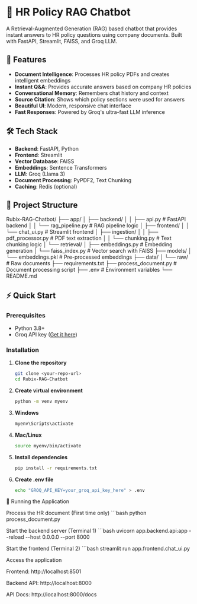 # 🤖 HR Policy RAG Chatbot

A Retrieval-Augmented Generation (RAG) based chatbot that provides instant answers to HR policy questions using company documents. Built with FastAPI, Streamlit, FAISS, and Groq LLM.

## 🚀 Features

- **Document Intelligence**: Processes HR policy PDFs and creates intelligent embeddings
- **Instant Q&A**: Provides accurate answers based on company HR policies
- **Conversational Memory**: Remembers chat history and context
- **Source Citation**: Shows which policy sections were used for answers
- **Beautiful UI**: Modern, responsive chat interface
- **Fast Responses**: Powered by Groq's ultra-fast LLM inference

## 🛠️ Tech Stack

- **Backend**: FastAPI, Python
- **Frontend**: Streamlit
- **Vector Database**: FAISS
- **Embeddings**: Sentence Transformers
- **LLM**: Groq (Llama 3)
- **Document Processing**: PyPDF2, Text Chunking
- **Caching**: Redis (optional)

## 📁 Project Structure


Rubix-RAG-Chatbot/
├── app/
│ ├── backend/
│ │ ├── api.py # FastAPI backend
│ │ └── rag_pipeline.py # RAG pipeline logic
│ ├── frontend/
│ │ └── chat_ui.py # Streamlit frontend
│ ├── ingestion/
│ │ ├── pdf_processor.py # PDF text extraction
│ │ └── chunking.py # Text chunking logic
│ └── retrieval/
│ ├── embeddings.py # Embedding generation
│ └── faiss_index.py # Vector search with FAISS
├── models/
│ └── embeddings.pkl # Pre-processed embeddings
├── data/
│ └── raw/ # Raw documents
├── requirements.txt
├── process_document.py # Document processing script
├── .env # Environment variables
└── README.md


## ⚡ Quick Start

### Prerequisites

- Python 3.8+
- Groq API key ([Get it here](https://console.groq.com/))

### Installation

1. **Clone the repository**
   ```bash
   git clone <your-repo-url>
   cd Rubix-RAG-Chatbot

2. **Create virtual environment**
    ```bash
    python -m venv myenv

3. **Windows**
    ```bash
    myenv\Scripts\activate

4. **Mac/Linux**
    ```bash
    source myenv/bin/activate

5. **Install dependencies**
    ```bash
    pip install -r requirements.txt

6. **Create .env file**
    ```bash
    echo "GROQ_API_KEY=your_groq_api_key_here" > .env

🚀 Running the Application

Process the HR document (First time only)
    ```bash
    python process_document.py

Start the backend server (Terminal 1)
    ```bash
    uvicorn app.backend.api:app --reload --host 0.0.0.0 --port 8000

Start the frontend (Terminal 2)
    ```bash
    streamlit run app.frontend.chat_ui.py

Access the application

Frontend: http://localhost:8501

Backend API: http://localhost:8000

API Docs: http://localhost:8000/docs
